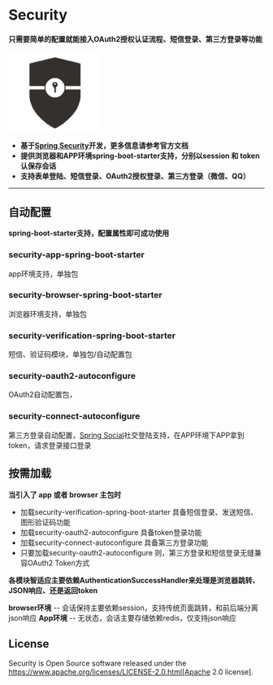 # Security
#### 只需要简单的配置就能接入OAuth2授权认证流程、短信登录、第三方登录等功能
![spring-securiy](./doc/images/logo.png)
- **基于[Spring Security](https://spring.io/projects/spring-security)开发，更多信息请参考官方文档**
- **提供浏览器和APP环境spring-boot-starter支持，分别以session 和 token认保存会话**
- **支持表单登陆、短信登录、OAuth2授权登录、第三方登录（微信、QQ）**
---

## 自动配置
**spring-boot-starter支持，配置属性即可成功使用**
### security-app-spring-boot-starter
 app环境支持，单独包
### security-browser-spring-boot-starter
 浏览器环境支持，单独包
### security-verification-spring-boot-starter 
 短信、验证码模块，单独包/自动配置包
### security-oauth2-autoconfigure
OAuth2自动配置包，
### security-connect-autoconfigure
第三方登录自动配置，[Spring Social](https://projects.spring.io/spring-social/)社交登陆支持，在APP环境下APP拿到token，请求登录接口登录

## 按需加载
**当引入了 app 或者 browser 主包时**
- 加载security-verification-spring-boot-starter 具备短信登录、发送短信、图形验证码功能
- 加载security-oauth2-autoconfigure 具备token登录功能
- 加载security-connect-autoconfigure 具备第三方登录功能
- 只要加载security-oauth2-autoconfigure 则，第三方登录和短信登录无缝兼容OAuth2 Token方式

**各模块智适应主要依赖AuthenticationSuccessHandler来处理是浏览器跳转、JSON响应、还是返回token**

**browser环境**
-- 会话保持主要依赖session，支持传统页面跳转，和前后端分离json响应
**App环境**
-- 无状态，会话主要存储依赖redis，仅支持json响应

## License
Security is Open Source software released under the
https://www.apache.org/licenses/LICENSE-2.0.html[Apache 2.0 license].
